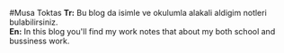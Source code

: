 #Musa Toktas
<strong>Tr:</strong> Bu blog da isimle ve okulumla alakali aldigim notleri bulabilirsiniz.<br>
<strong>En:</strong> In this blog you'll find my work notes that about my both school and bussiness work. </br>

